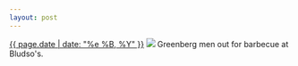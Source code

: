 ```yaml
---
layout: post
---
```


<p>
  <time><a href="/245">{{ page.date | date: "%e %B, %Y" }}</a></time>
  <a href="/245"><img src="{{ site.assets_url }}/245.jpg"/></a>
  <span>Greenberg men out for barbecue at Bludso's.</span>
</p>
